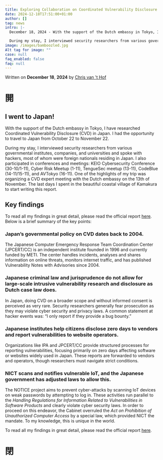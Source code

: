 ```yaml
---
title: Exploring Collaboration on Coordinated Vulnerability Disclosure in Japan
date: 2024-12-18T17:51:00+01:00
author: []
tag: news
intro: |-
  December 18, 2024 - With the support of the Dutch embassy in Tokyo, I (Chris van 't Hof) have researched Coordinated Vulnerability Disclosure (CVD) in Japan. I had the opportunity to travel to Japan from October 22 to November 22. 

  During my stay, I interviewed security researchers from various governmental institutes, companies, and universities and spoke with hackers, most of whom were foreign nationals residing in Japan. I also participated in conferences and meetings: KEIO Cybersecurity Conference (30-10/1-11), Cyber Risk Meetup (1-11), TengueSec meetup (13-11), CodeBlue (14-11/15-11), and AVTokyo (16-11). One of the highlights of my trip was organizing a CVD expert meeting with the Dutch embassy on the 13th of November. The last days I spent in the beautiful coastal village of Kamakura to start writing this report.
image: /images/bamboozled.jpg
Alt tag for image: ""
case: null
faq_enabled: false
faq: null
---
```

Written on **December** **18**, **2024** by [Chris van 't Hof](https://www.divd.nl/who-we-are/team/people/chris-van-t-hof/)

# 開

## I went to Japan!

With the support of the Dutch embassy in Tokyo, I have researched Coordinated Vulnerability Disclosure (CVD) in Japan. I had the opportunity to travel to Japan from October 22 to November 22. 

During my stay, I interviewed security researchers from various governmental institutes, companies, and universities and spoke with hackers, most of whom were foreign nationals residing in Japan. I also participated in conferences and meetings: KEIO Cybersecurity Conference (30-10/1-11), Cyber Risk Meetup (1-11), TengueSec meetup (13-11), CodeBlue (14-11/15-11), and AVTokyo (16-11). One of the highlights of my trip was organizing a CVD expert meeting with the Dutch embassy on the 13th of November. The last days I spent in the beautiful coastal village of Kamakura to start writing this report. 

## Key findings

To read all my findings in great detail, please read the official report [here](https://drive.google.com/file/d/1Kr2gMfIDBKOOTDxd90YbSitBVjND6qaG/view?usp=drive_link). Below is a brief summary of the key points:

### Japan’s governmental policy on CVD dates back to 2004.

The Japanese Computer Emergency Response Team Coordination Center (JPCERT/CC) is an independent institute founded in 1996 and currently funded by METI. The center handles incidents, analyses and shares information on online threats, monitors internet traffic, and has published Vulnerability Notes with Advisories since 2004.

### Japanese criminal law and jurisprudence do not allow for large-scale intrusive vulnerability research and disclosure as Dutch case law does.

In Japan, doing CVD on a broader scope and without informed consent is perceived as very rare. Security researchers generally fear prosecution as they may violate cyber security and privacy laws. A common statement at hacker events was: “I only report if they provide a bug bounty.”

### Japanese institutes help citizens disclose zero days to vendors and report vulnerabilities to website operators.

Organizations like IPA and JPCERT/CC provide structured processes for reporting vulnerabilities, focusing primarily on zero days affecting software or websites widely used in Japan. These reports are forwarded to vendors and operators, though researchers must navigate strict conditions.

### NICT scans and notifies vulnerable IoT, and the Japanese government has adjusted laws to allow this.

The NOTICE project aims to prevent cyber-attacks by scanning IoT devices on weak passwords by attempting to log in. These activities run parallel to the _Handling Regulations for Information Related to Vulnerabilities in Software Products_ and clearly violate cyber security laws. In order to proceed on this endeavor, the Cabinet overruled the _Act on Prohibition of Unauthorized Computer Access_ by a special law, which provided NICT the mandate. To my knowledge, this is unique in the world.

To read all my findings in great detail, please read the official report [here](https://drive.google.com/file/d/1Kr2gMfIDBKOOTDxd90YbSitBVjND6qaG/view?usp=drive_link).

# 閉
